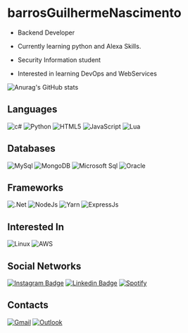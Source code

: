 
# barrosGuilhermeNascimento

- Backend Developer

- Currently learning python and Alexa Skills.

- Security Information student

- Interested in learning DevOps and WebServices

![Anurag's GitHub stats](https://github-readme-stats.vercel.app/api?username=barrosguilhermenascimento&count_private=true&theme=dark)


## Languages
 ![c#](https://img.shields.io/badge/C%23-239120?style=for-the-badge&logo=c-sharp&logoColor=white) ![Python](https://img.shields.io/badge/Python-14354C?style=for-the-badge&logo=python&logoColor=white)   ![HTML5](https://img.shields.io/badge/HTML5-E34F26?style=for-the-badge&logo=html5&logoColor=white) ![JavaScript](https://img.shields.io/badge/JavaScript-323330?style=for-the-badge&logo=javascript&logoColor=F7DF1E)  ![Lua](https://img.shields.io/badge/Lua-2C2D72?style=for-the-badge&logo=lua&logoColor=white)

## Databases
![MySql](https://img.shields.io/badge/MySQL-00000F?style=for-the-badge&logo=mysql&logoColor=white) ![MongoDB](https://img.shields.io/badge/MongoDB-4EA94B?style=for-the-badge&logo=mongodb&logoColor=white) ![Microsoft Sql](https://img.shields.io/badge/Microsoft%20SQL%20Sever-CC2927?style=for-the-badge&logo=microsoft%20sql%20server&logoColor=white) ![Oracle](https://img.shields.io/badge/Oracle-F80000?style=for-the-badge&logo=Oracle&logoColor=white)

## Frameworks
![.Net](https://img.shields.io/badge/.NET-5C2D91?style=for-the-badge&logo=.net&logoColor=white) ![NodeJs](https://img.shields.io/badge/Node.js-43853D?style=for-the-badge&logo=node-dot-js&logoColor=white) ![Yarn](https://img.shields.io/badge/Yarn-2C8EBB?style=for-the-badge&logo=yarn&logoColor=white)   ![ExpressJs](https://img.shields.io/badge/Express.js-000000?style=for-the-badge&logo=express&logoColor=white)
## Interested In
![Linux](https://img.shields.io/badge/Linux-FCC624?style=for-the-badge&logo=linux&logoColor=black) ![AWS](https://img.shields.io/badge/Amazon_AWS-232F3E?style=for-the-badge&logo=amazon-aws&logoColor=white) 

## Social Networks
[![Instagram Badge](https://img.shields.io/badge/-barros._guilherme-purple?style=flat-square&logo=instagram&logoColor=white&link=https://www.instagram.com/barros._guilherme/)](https://www.instagram.com/barros._guilherme/) [![Linkedin Badge](https://img.shields.io/badge/-barrosGuilherme-blue?style=flat-square&logo=Linkedin&logoColor=white&link=https://www.linkedin.com/in/guilherme-barros-marins-do-nascimento-0b8915197/)](https://www.linkedin.com/in/guilherme-barros-marins-do-nascimento-0b8915197/) [![Spotify](https://img.shields.io/badge/Spotify-1ED760?&style=for-the-badge&logo=spotify&logoColor=white)](https://open.spotify.com/user/barros._guilherme)

## Contacts
[![Gmail](https://img.shields.io/badge/Gmail-D14836?style=for-the-badge&logo=gmail&logoColor=white)](mailto:barrosguilhermecad@gmail.com) [![Outlook](https://img.shields.io/badge/Microsoft_Outlook-0078D4?style=for-the-badge&logo=microsoft-outlook&logoColor=white)](mailto:barrosguilherme6@outlook.com)
